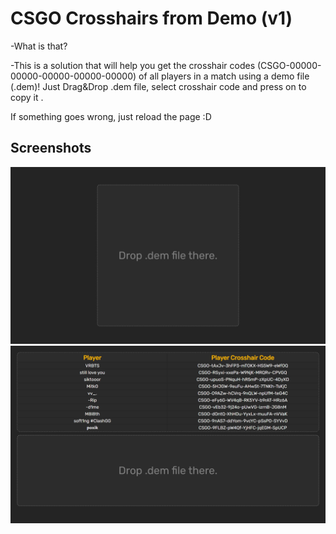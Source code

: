 # CSGO Crosshairs from Demo (v1)
-What is that?

-This is a solution that will help you get the crosshair codes (CSGO-00000-00000-00000-00000-00000) of all players in a match using a demo file (.dem)!
Just Drag&Drop .dem file, select crosshair code and press on to copy it .

If something goes wrong, just reload the page :D

 


## Screenshots  
![StartScreen](source/images/start-screen.png)  
![StartScreen](source/images/end-screen.png)  
